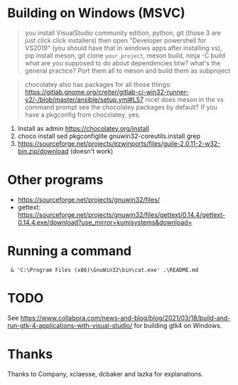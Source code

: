 # Building on Windows (MSVC)

> you install VisualStudio community edition, python, git (those 3 are just click click installers) then open "Developer powershell for VS2019" (you should have that in windows apps after installing vs), pip install meson, git clone `your_project`, meson build, ninja -C build
> what are you supposed to do about dependencies btw? what's the general practice?
> Port them all to meson and build them as subproject

> chocolatey also has packages for all those things: https://gitlab.gnome.org/creiter/gitlab-ci-win32-runner-v2/-/blob/master/ansible/setup.yml#L57
> nice! does meson in the vs command prompt see the chocolatey packages by default?
> If you have a pkgconfig from chocolatey, yes.

1. Install as admin https://chocolatey.org/install
2. choco install sed pkgconfiglite gnuwin32-coreutils.install grep
3. https://sourceforge.net/projects/ezwinports/files/guile-2.0.11-2-w32-bin.zip/download (doesn't work)

# Other programs
- https://sourceforge.net/projects/gnuwin32/files/
- gettext: https://sourceforge.net/projects/gnuwin32/files/gettext/0.14.4/gettext-0.14.4.exe/download?use_mirror=kumisystems&download=

# Running a command
` & 'C:\Program Files (x86)\GnuWin32\bin\cat.exe' .\README.md`

# TODO
See https://www.collabora.com/news-and-blog/blog/2021/03/18/build-and-run-gtk-4-applications-with-visual-studio/
for building gtk4 on Windows.

# Thanks

Thanks to Company, xclaesse, dcbaker and lazka for explanations.

<!---
SPDX-FileCopyrightText: © 2021 Alexandros Theodotou <alex@zrythm.org>
SPDX-License-Identifier: FSFAP
-->
